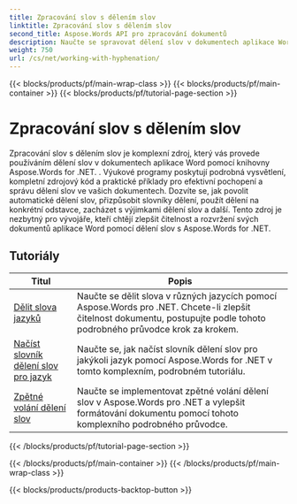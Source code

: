 ```yaml
---
title: Zpracování slov s dělením slov
linktitle: Zpracování slov s dělením slov
second_title: Aspose.Words API pro zpracování dokumentů
description: Naučte se spravovat dělení slov v dokumentech aplikace Word pomocí Aspose.Words pro .NET. Včetně kompletních návodů a praktických příkladů.
weight: 750
url: /cs/net/working-with-hyphenation/
---
```


{{< blocks/products/pf/main-wrap-class >}}
{{< blocks/products/pf/main-container >}}
{{< blocks/products/pf/tutorial-page-section >}}

# Zpracování slov s dělením slov

Zpracování slov s dělením slov je komplexní zdroj, který vás provede používáním dělení slov v dokumentech aplikace Word pomocí knihovny Aspose.Words for .NET. . Výukové programy poskytují podrobná vysvětlení, kompletní zdrojový kód a praktické příklady pro efektivní pochopení a správu dělení slov ve vašich dokumentech. Dozvíte se, jak povolit automatické dělení slov, přizpůsobit slovníky dělení, použít dělení na konkrétní odstavce, zacházet s výjimkami dělení slov a další. Tento zdroj je nezbytný pro vývojáře, kteří chtějí zlepšit čitelnost a rozvržení svých dokumentů aplikace Word pomocí dělení slov s Aspose.Words for .NET.

 ## Tutoriály
| Titul | Popis |
| --- | --- |
| [Dělit slova jazyků](./hyphenate-words-of-languages/) | Naučte se dělit slova v různých jazycích pomocí Aspose.Words pro .NET. Chcete-li zlepšit čitelnost dokumentu, postupujte podle tohoto podrobného průvodce krok za krokem. |
| [Načíst slovník dělení slov pro jazyk](./load-hyphenation-dictionary-for-language/) | Naučte se, jak načíst slovník dělení slov pro jakýkoli jazyk pomocí Aspose.Words for .NET v tomto komplexním, podrobném tutoriálu. |
| [Zpětné volání dělení slov](./hyphenation-callback/) | Naučte se implementovat zpětné volání dělení slov v Aspose.Words pro .NET a vylepšit formátování dokumentu pomocí tohoto komplexního podrobného průvodce. |
{{< /blocks/products/pf/tutorial-page-section >}}

{{< /blocks/products/pf/main-container >}}
{{< /blocks/products/pf/main-wrap-class >}}

{{< blocks/products/products-backtop-button >}}
